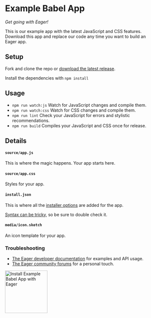 # Example Babel App

*Get going with Eager!*

This is our example app with the latest JavaScript and CSS features.
Download this app and replace our code any time you want to build an Eager app.

## Setup

Fork and clone the repo or <a href="https://github.com/EagerApps/ExampleBabelApp/releases/latest" >download the latest release</a>.

Install the dependencies with `npm install`

## Usage

* `npm run watch:js` Watch for JavaScript changes and compile them.
* `npm run watch:css` Watch for CSS changes and compile them.
* `npm run lint` Check your JavaScript for errors and stylistic recommendations.
* `npm run build` Compiles your JavaScript and CSS once for release.

## Details

#### `source/app.js`

This is where the magic happens. Your app starts here.

#### `source/app.css`

Styles for your app.

#### `install.json`

This is where all the <a href="https://eager.io/developer/docs/install-json">installer options</a> are added for the app.

<a href="http://install.json.is/">Syntax can be tricky</a>, so be sure to double check it.

#### `media/icon.sketch`

An icon template for your app.

### Troubleshooting

- <a href="https://eager.io/developer/docs/getting-started">The Eager developer documentation</a> for examples and API usage.
- <a href="http://community.eager.io/">The Eager community forums</a> for a personal touch.

<a href="https://eager.io/app/example-babel-app/install?source=button">
  <img
    src="https://install.eager.io/install-button.png"
    alt="Install Example Babel App with Eager"
    border="0"
    width="140">
</a>
